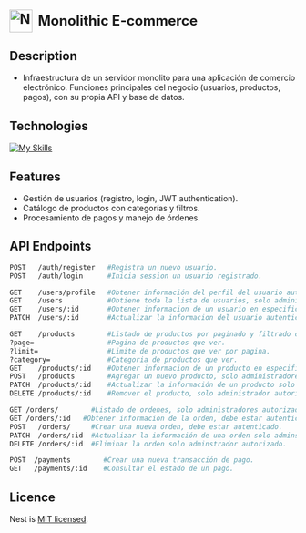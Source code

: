 <h1 style="font-size: 24px; font-weight: bold; display:flex; align-items: center; justify-content: left; gap: 10px">
    <img src="https://nestjs.com/img/logo-small.svg" width="40" alt="Nest Logo" />
    Monolithic E-commerce
</h1>

## Description
- Infraestructura de un servidor monolito para una aplicación de comercio electrónico. Funciones principales del negocio (usuarios, productos, pagos), con su propia API y base de datos.
## Technologies
[![My Skills](https://skillicons.dev/icons?i=nestjs,typescript,prisma,docker,postgres,&perline=6)](https://skillicons.dev)
## Features
- Gestión de usuarios (registro, login, JWT authentication).
- Catálogo de productos con categorías y filtros.
- Procesamiento de pagos y manejo de órdenes.
## API Endpoints
```bash
POST   /auth/register   #Registra un nuevo usuario.
POST   /auth/login      #Inicia session un usuario registrado.

GET    /users/profile   #Obtener información del perfil del usuario autenticado.
GET    /users           #Obtiene toda la lista de usuarios, solo administradores autorizados.
GET    /users/:id       #Obtener informacion de un usuario en especifico mediante id.
PATCH  /users/:id       #Actualizar la informacion del usuario autenticado mediante id.

GET    /products        #Listado de productos por paginado y filtrado de categorias.
?page=                  #Pagina de productos que ver.
?limit=                 #Limite de productos que ver por pagina.
?category=              #Categoria de productos que ver.
GET    /products/:id    #Obtener informacion de un producto en especifico mediante id.
POST   /products        #Agregar un nuevo producto, solo administradores autorizados.
PATCH  /products/:id    #Actualizar la información de un producto solo adminstrador autorizado.
DELETE /products/:id    #Remover el producto, solo administrador autorizado.

GET	/orders/		#Listado de ordenes, solo administradores autorizados.
GET	/orders/:id	  #Obtener informacion de la orden, debe estar autenticado.
POST   /orders/		#Crear una nueva orden, debe estar autenticado.
PATCH  /orders/:id	#Actualizar la información de una orden solo adminstrador autorizado.
DELETE /orders/:id	#Eliminar la orden solo adminstrador autorizado.

POST  /payments        #Crear una nueva transacción de pago.
GET   /payments/:id    #Consultar el estado de un pago.
```
## Licence
Nest is [MIT licensed](https://github.com/nestjs/nest/blob/master/LICENSE).
